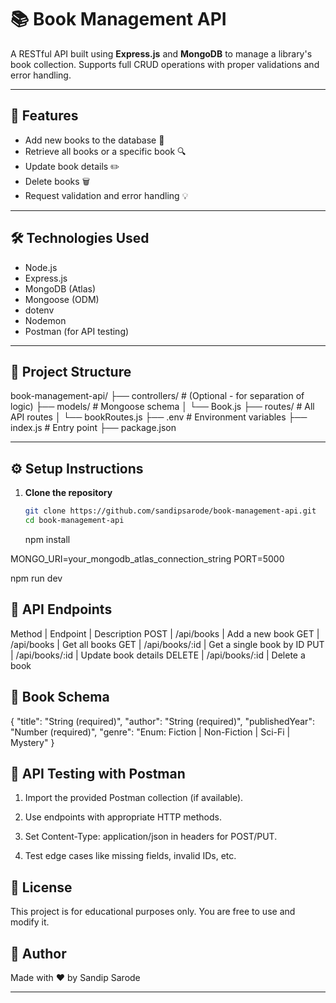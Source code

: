 # 📚 Book Management API

A RESTful API built using **Express.js** and **MongoDB** to manage a library's book collection. Supports full CRUD operations with proper validations and error handling.

---

## 🚀 Features

- Add new books to the database 📘
- Retrieve all books or a specific book 🔍
- Update book details ✏️
- Delete books 🗑️
- Request validation and error handling 💡

---

## 🛠️ Technologies Used

- Node.js
- Express.js
- MongoDB (Atlas)
- Mongoose (ODM)
- dotenv
- Nodemon
- Postman (for API testing)

---

## 📁 Project Structure

book-management-api/ ├── controllers/ # (Optional - for separation of logic) ├── models/ # Mongoose schema │ └── Book.js ├── routes/ # All API routes │ └── bookRoutes.js ├── .env # Environment variables ├── index.js # Entry point ├── package.json

---

## ⚙️ Setup Instructions

1. **Clone the repository**
   ```bash
   git clone https://github.com/sandipsarode/book-management-api.git
   cd book-management-api
   ```
   npm install

MONGO_URI=your_mongodb_atlas_connection_string
PORT=5000

npm run dev

## 🔗 API Endpoints

Method | Endpoint | Description
POST | /api/books | Add a new book
GET | /api/books | Get all books
GET | /api/books/:id | Get a single book by ID
PUT | /api/books/:id | Update book details
DELETE | /api/books/:id | Delete a book

## 📌 Book Schema

{
"title": "String (required)",
"author": "String (required)",
"publishedYear": "Number (required)",
"genre": "Enum: Fiction | Non-Fiction | Sci-Fi | Mystery"
}

## 🧪 API Testing with Postman

1. Import the provided Postman collection (if available).

2. Use endpoints with appropriate HTTP methods.

3. Set Content-Type: application/json in headers for POST/PUT.

4. Test edge cases like missing fields, invalid IDs, etc.

## 📝 License

This project is for educational purposes only. You are free to use and modify it.

## 🙌 Author

Made with ❤️ by Sandip Sarode

---
